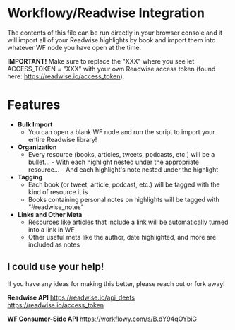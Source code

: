 # Workflowy/Readwise Integration

The contents of this file can be run directly in your browser console and it will import all of your Readwise highlights by book and import them into whatever WF node you have open at the time.

**IMPORTANT!** Make sure to replace the "XXX" where you see let ACCESS_TOKEN = "XXX" with your own Readwise access token (found here: https://readwise.io/access_token).

# Features

- **Bulk Import**
    - You can open a blank WF node and run the script to import your entire Readwise library!
- **Organization**
    - Every resource (books, articles, tweets, podcasts, etc.) will be a bullet...
            - With each highlight nested under the appropriate resource...
                - And each highlight's note nested under the highlight
- **Tagging**
    - Each book (or tweet, article, podcast, etc.) will be tagged with the kind of resource it is
    - Books containing personal notes on highlights will be tagged with "#readwise_notes"
- **Links and Other Meta**
    - Resources like articles that include a link will be automatically turned into a link in WF
    - Other useful meta like the author, date highlighted, and more are included as notes

## I could use your help!

If you have any ideas for making this better, please reach out or fork away! 

**Readwise API** 
https://readwise.io/api_deets
https://readwise.io/access_token 

**WF Consumer-Side API** 
https://workflowy.com/s/B.dY94qOYbiG 
